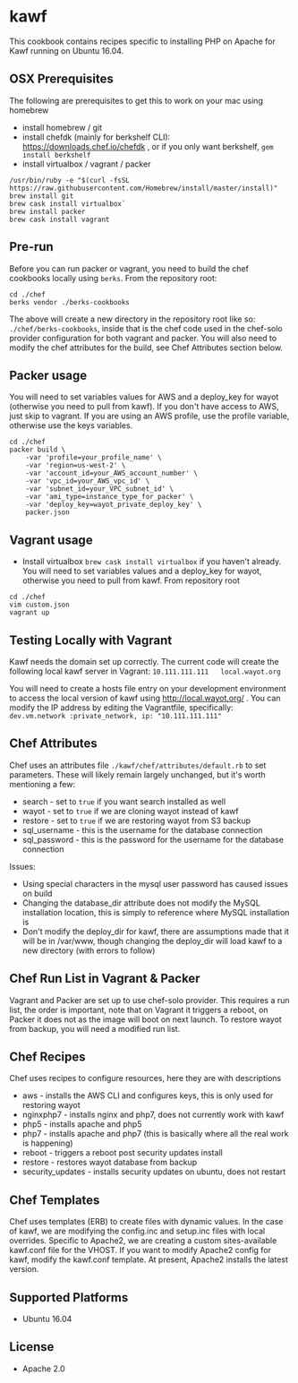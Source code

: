 # kawf

This cookbook contains recipes specific to installing PHP on Apache for Kawf running on Ubuntu 16.04.

## OSX Prerequisites
The following are prerequisites to get this to work on your mac using homebrew
* install homebrew / git
* install chefdk (mainly for berkshelf CLI): https://downloads.chef.io/chefdk , or if you only want berkshelf, `gem install berkshelf`
* install virtualbox / vagrant / packer
```
/usr/bin/ruby -e "$(curl -fsSL https://raw.githubusercontent.com/Homebrew/install/master/install)"
brew install git
brew cask install virtualbox`
brew install packer
brew cask install vagrant
```

## Pre-run
Before you can run packer or vagrant, you need to build the chef cookbooks locally using `berks`.  From the repository root:
```
cd ./chef
berks vendor ./berks-cookbooks
```
The above will create a new directory in the repository root like so: `./chef/berks-cookbooks`, inside that is the chef code used in the chef-solo provider configuration for both vagrant and packer.  You will also need to modify the chef attributes for the build, see Chef Attributes section below.

## Packer usage
You will need to set variables values for AWS and a deploy_key for wayot (otherwise you need to pull from kawf). If you don't have access to AWS, just skip to vagrant.  If you are using an AWS profile, use the profile variable, otherwise use the keys variables.

```
cd ./chef
packer build \
    -var 'profile=your_profile_name' \
    -var 'region=us-west-2' \
    -var 'account_id=your_AWS_account_number' \
    -var 'vpc_id=your_AWS_vpc_id' \
    -var 'subnet_id=your_VPC_subnet_id' \
    -var 'ami_type=instance_type_for_packer' \
    -var 'deploy_key=wayot_private_deploy_key' \
    packer.json
```

## Vagrant usage
* Install virtualbox `brew cask install virtualbox` if you haven't already. You will need to set variables values and a deploy_key for wayot, otherwise you need to pull from kawf.  From repository root
```
cd ./chef
vim custom.json
vagrant up
```

## Testing Locally with Vagrant
Kawf needs the domain set up correctly.  The current code will create the following local kawf server in Vagrant:
`10.111.111.111   local.wayot.org`

You will need to create a hosts file entry on your development environment to access the local version of kawf using http://local.wayot.org/ .  You can modify the IP address by editing the Vagrantfile, specifically:
`dev.vm.network :private_network, ip: "10.111.111.111"`

## Chef Attributes
Chef uses an attributes file `./kawf/chef/attributes/default.rb` to set parameters.  These will likely remain largely unchanged, but it's worth mentioning a few:
* search - set to `true` if you want search installed as well
* wayot - set to `true` if we are cloning wayot instead of kawf
* restore - set to `true` if we are restoring wayot from S3 backup
* sql_username - this is the username for the database connection
* sql_password - this is the password for the username for the database connection

Issues:
* Using special characters in the mysql user password has caused issues on build
* Changing the database_dir attribute does not modify the MySQL installation location, this is simply to reference where MySQL installation is
* Don't modify the deploy_dir for kawf, there are assumptions made that it will be in /var/www, though changing the deploy_dir will load kawf to a new directory (with errors to follow)

## Chef Run List in Vagrant & Packer
Vagrant and Packer are set up to use chef-solo provider.  This requires a run list, the order is important, note that on Vagrant it triggers a reboot, on Packer it does not as the image will boot on next launch. To restore wayot from backup, you will need a modified run list.

## Chef Recipes
Chef uses recipes to configure resources, here they are with descriptions
* aws - installs the AWS CLI and configures keys, this is only used for restoring wayot
* nginxphp7 - installs nginx and php7, does not currently work with kawf
* php5 - installs apache and php5
* php7 - installs apache and php7 (this is basically where all the real work is happening)
* reboot - triggers a reboot post security updates install
* restore - restores wayot database from backup
* security_updates - installs security updates on ubuntu, does not restart

## Chef Templates
Chef uses templates (ERB) to create files with dynamic values.  In the case of kawf, we are modifying the config.inc and setup.inc files with local overrides.  Specific to Apache2, we are creating a custom sites-available kawf.conf file for the VHOST.  If you want to modify Apache2 config for kawf, modify the kawf.conf template.  At present, Apache2 installs the latest version.

## Supported Platforms
* Ubuntu 16.04

## License
* Apache 2.0
